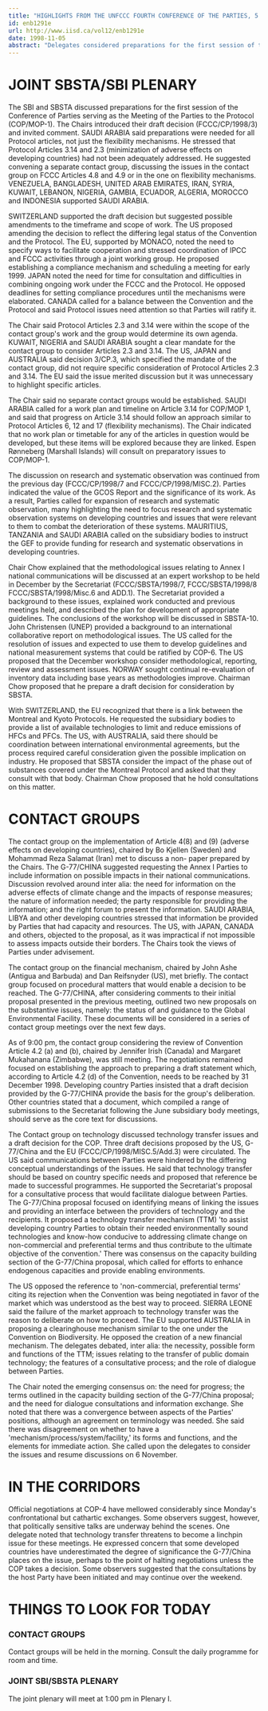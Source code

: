 ```yaml
---
title: "HIGHLIGHTS FROM THE UNFCCC FOURTH CONFERENCE OF THE PARTIES, 5 NOVEMBER 1998"
id: enb1291e
url: http://www.iisd.ca/vol12/enb1291e
date: 1998-11-05
abstract: "Delegates considered preparations for the first session of the  Conference of Parties serving as the Meeting of the Parties to  the Protocol (COP/MOP-1) in a joint plenary session. The  Subsidiary Body for Scientific and Technological Advice (SBSTA)  discussed research and systematic observation and other matters.  In the afternoon and evening, contact groups discussed non-Annex  I communications, technology transfer, FCCC Articles 4.8 and 4.9  (adverse effects on developing countries), the financial  mechanism and Articles 4.2(a) and (b) (review of commitments)."
---
```


# JOINT SBSTA/SBI PLENARY

The SBI and SBSTA discussed preparations for the first session  of the Conference of Parties serving as the Meeting of the  Parties to the Protocol (COP/MOP-1). The Chairs introduced their  draft decision (FCCC/CP/1998/3) and invited comment. SAUDI  ARABIA said preparations were needed for all Protocol articles,  not just the flexibility mechanisms. He stressed that Protocol  Articles 3.14 and 2.3 (minimization of adverse effects on  developing countries) had not been adequately addressed. He  suggested convening a separate contact group, discussing the  issues in the contact group on FCCC Articles 4.8 and 4.9 or in  the one on flexibility mechanisms. VENEZUELA, BANGLADESH, UNITED  ARAB EMIRATES, IRAN, SYRIA, KUWAIT, LEBANON, NIGERIA, GAMBIA,  ECUADOR, ALGERIA, MOROCCO and INDONESIA supported SAUDI ARABIA.

SWITZERLAND supported the draft decision but suggested possible  amendments to the timeframe and scope of work. The US proposed  amending the decision to reflect the differing legal status of  the Convention and the Protocol. The EU, supported by MONACO,  noted the need to specify ways to facilitate cooperation and  stressed coordination of IPCC and FCCC activities through a  joint working group. He proposed establishing a compliance  mechanism and scheduling a meeting for early 1999. JAPAN noted  the need for time for consultation and difficulties in combining  ongoing work under the FCCC and the Protocol. He opposed  deadlines for setting compliance procedures until the mechanisms  were elaborated. CANADA called for a balance between the  Convention and the Protocol and said Protocol issues need  attention so that Parties will ratify it.

The Chair said Protocol Articles 2.3 and 3.14 were within the  scope of the contact group's work and the group would determine  its own agenda. KUWAIT, NIGERIA and SAUDI ARABIA sought a clear  mandate for the contact group to consider Articles 2.3 and 3.14.  The US, JAPAN and AUSTRALIA said decision 3/CP.3, which  specified the mandate of the contact group, did not require  specific consideration of Protocol Articles 2.3 and 3.14. The EU  said the issue merited discussion but it was unnecessary to  highlight specific articles.

The Chair said no separate contact groups would be established.  SAUDI ARABIA called for a work plan and timeline on Article 3.14  for COP/MOP 1, and said that progress on Article 3.14 should  follow an approach similar to Protocol Articles 6, 12 and 17  (flexibility mechanisms). The Chair indicated that no work plan  or timetable for any of the articles in question would be  developed, but these items will be explored because they are  linked. Espen Rønneberg (Marshall Islands) will consult on  preparatory issues to COP/MOP-1.

The discussion on research and systematic observation was  continued from the previous day (FCCC/CP/1998/7 and  FCCC/CP/1998/MISC.2). Parties indicated the value of the GCOS  Report and the significance of its work. As a result, Parties  called for expansion of research and systematic observation,  many highlighting the need to focus research and systematic  observation systems on developing countries and issues that were  relevant to them to combat the deterioration of these systems.  MAURITIUS, TANZANIA and SAUDI ARABIA called on the subsidiary  bodies to instruct the GEF to provide funding for research and  systematic observations in developing countries.

Chair Chow explained that the methodological issues relating to  Annex I national communications will be discussed at an expert  workshop to be held in December by the Secretariat  (FCCC/SBSTA/1998/7, FCCC/SBSTA/1998/8 FCCC/SBSTA/1998/Misc.6 and  ADD.1). The Secretariat provided a background to these issues,  explained work conducted and previous meetings held, and  described the plan for development of appropriate guidelines.  The conclusions of the workshop will be discussed in SBSTA-10.  John Christensen (UNEP) provided a background to an  international collaborative report on methodological issues. The  US called for the resolution of issues and expected to use them  to develop guidelines and national measurement systems that  could be ratified by COP-6. The US proposed that the December  workshop consider methodological, reporting, review and  assessment issues. NORWAY sought continual re-evaluation of  inventory data including base years as methodologies improve.  Chairman Chow proposed that he prepare a draft decision for  consideration by SBSTA.

With SWITZERLAND, the EU recognized that there is a link between  the Montreal and Kyoto Protocols. He requested the subsidiary  bodies to provide a list of available technologies to limit and  reduce emissions of HFCs and PFCs. The US, with AUSTRALIA, said  there should be coordination between international environmental  agreements, but the process required careful consideration given  the possible implication on industry. He proposed that SBSTA  consider the impact of the phase out of substances covered under  the Montreal Protocol and asked that they consult with that  body. Chairman Chow proposed that he hold consultations on this  matter.

# CONTACT GROUPS

The contact group on the implementation of Article 4(8) and (9)  (adverse effects on developing countries), chaired by Bo Kjellen  (Sweden) and Mohammad Reza Salamat (Iran) met to discuss a non- paper prepared by the Chairs. The G-77/CHINA suggested  requesting the Annex I Parties to include information on  possible impacts in their national communications. Discussion  revolved around inter alia: the need for information on the  adverse effects of climate change and the impacts of response  measures; the nature of information needed; the party  responsible for providing the information; and the right forum  to present the information. SAUDI ARABIA, LIBYA and other  developing countries stressed that information be provided by  Parties that had capacity and resources. The US, with JAPAN,  CANADA and others, objected to the proposal, as it was  impractical if not impossible to assess impacts outside their  borders. The Chairs took the views of Parties under advisement.

The contact group on the financial mechanism, chaired by John  Ashe (Antigua and Barbuda) and Dan Reifsnyder (US), met briefly.  The contact group focused on procedural matters that would  enable a decision to be reached. The G-77/CHINA, after  considering comments to their initial proposal presented in the  previous meeting, outlined two new proposals on the substantive  issues, namely: the status of and guidance to the Global  Environmental Facility. These documents will be considered in a  series of contact group meetings over the next few days.

As of 9:00 pm, the contact group considering the review of  Convention Article 4.2 (a) and (b), chaired by Jennifer Irish  (Canada) and Margaret Mukahanana (Zimbabwe), was still meeting.  The negotiations remained focused on establishing the approach  to preparing a draft statement which, according to Article 4.2  (d) of the Convention, needs to be reached by 31 December 1998.  Developing country Parties insisted that a draft decision  provided by the G-77/CHINA provide the basis for the group's  deliberation. Other countries stated that a document, which  compiled a range of submissions to the Secretariat following the  June subsidiary body meetings, should serve as the core text for  discussions.

The Contact group on technology discussed technology transfer  issues and a draft decision for the COP. Three draft decisions  proposed by the US, G-77/China and the EU  (FCCC/CP/1998/MISC.5/Add.3) were circulated. The US said  communications between Parties were hindered by the differing  conceptual understandings of the issues. He said that technology  transfer should be based on country specific needs and proposed  that reference be made to successful programmes. He supported  the Secretariat's proposal for a consultative process that would  facilitate dialogue between Parties. The G-77/China proposal  focused on identifying means of linking the issues and providing  an interface between the providers of technology and the  recipients. It proposed a technology transfer mechanism (TTM)  'to assist developing country Parties to obtain their needed  environmentally sound technologies and know-how conducive to  addressing climate change on non-commercial and preferential  terms and thus contribute to the ultimate objective of the  convention.' There was consensus on the capacity building  section of the G-77/China proposal, which called for efforts to  enhance endogenous capacities and provide enabling environments.

The US opposed the reference to 'non-commercial, preferential  terms' citing its rejection when the Convention was being  negotiated in favor of the market which was understood as the  best way to proceed. SIERRA LEONE said the failure of the market  approach to technology transfer was the reason to deliberate on  how to proceed. The EU supported AUSTRALIA in proposing a  clearinghouse mechanism similar to the one under the Convention  on Biodiversity. He opposed the creation of a new financial  mechanism. The delegates debated, inter alia: the necessity,  possible form and functions of the TTM; issues relating to the  transfer of public domain technology; the features of a  consultative process; and the role of dialogue between Parties.

The Chair noted the emerging consensus on: the need for  progress; the terms outlined in the capacity building section of  the G-77/China proposal; and the need for dialogue consultations  and information exchange. She noted that there was a convergence  between aspects of the Parties' positions, although an agreement  on terminology was needed. She said there was disagreement on  whether to have a 'mechanism/process/system/facility,' its forms  and functions, and the elements for immediate action. She called  upon the delegates to consider the issues and resume discussions  on 6 November.

# IN THE CORRIDORS

Official negotiations at COP-4 have mellowed considerably since  Monday's confrontational but cathartic exchanges. Some observers  suggest, however, that politically sensitive talks are underway  behind the scenes. One delegate noted that technology transfer  threatens to become a linchpin issue for these meetings. He  expressed concern that some developed countries have  underestimated the degree of significance the G-77/China places  on the issue, perhaps to the point of halting negotiations  unless the COP takes a decision. Some observers suggested that  the consultations by the host Party have been initiated and may  continue over the weekend.

# THINGS TO LOOK FOR TODAY

### CONTACT GROUPS

Contact groups will be held in the morning.  Consult the daily programme for room and time.

### JOINT SBI/SBSTA PLENARY

The joint plenary will meet at 1:00 pm  in Plenary I.